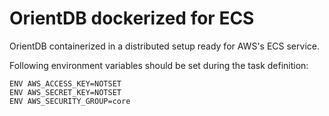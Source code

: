 # OrientDB dockerized for ECS

OrientDB containerized in a distributed setup ready for AWS's ECS service.


Following environment variables should be set during the task definition:
```
ENV AWS_ACCESS_KEY=NOTSET 
ENV AWS_SECRET_KEY=NOTSET 
ENV AWS_SECURITY_GROUP=core 
```